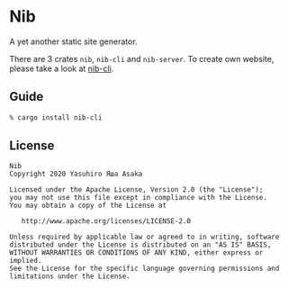 # Nib

A yet another static site generator.

There are 3 crates `nib`, `nib-cli` and `nib-server`.
To create own website, please take a look at [nib-cli](src/nib-cli).


## Guide

```zsh
% cargo install nib-cli
```

## License

```text
Nib
Copyright 2020 Yasuhiro Яша Asaka

Licensed under the Apache License, Version 2.0 (the "License");
you may not use this file except in compliance with the License.
You may obtain a copy of the License at

   http://www.apache.org/licenses/LICENSE-2.0

Unless required by applicable law or agreed to in writing, software
distributed under the License is distributed on an "AS IS" BASIS,
WITHOUT WARRANTIES OR CONDITIONS OF ANY KIND, either express or implied.
See the License for the specific language governing permissions and
limitations under the License.
```
